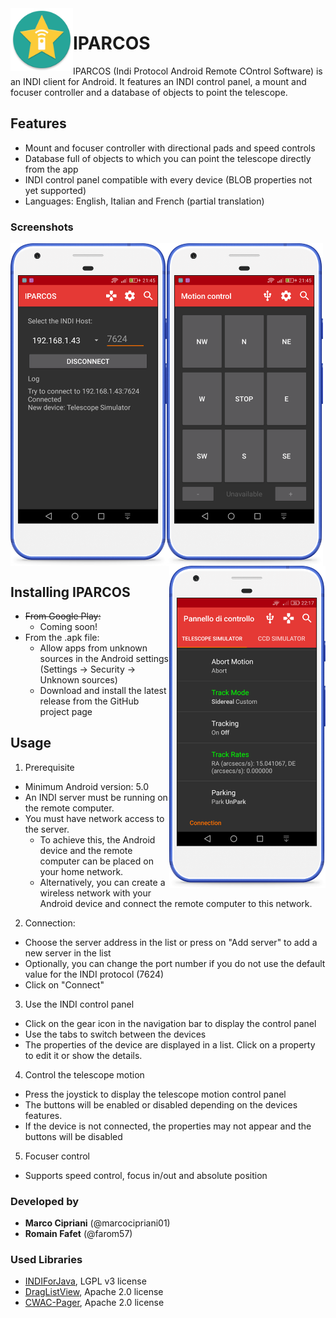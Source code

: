 <img align="left" width="100" height="100" src="docs/logo.png">

# IPARCOS

IPARCOS (Indi Protocol Android Remote COntrol Software) is an INDI client for Android.
It features an INDI control panel, a mount and focuser controller and a database of objects to point the telescope.

## Features

* Mount and focuser controller with directional pads and speed controls
* Database full of objects to which you can point the telescope directly from the app
* INDI control panel compatible with every device (BLOB properties not yet supported)
* Languages: English, Italian and French (partial translation)

### Screenshots

<img align="left" width="250" src="docs/connection.png">
<img align="center" width="250" src="docs/motion.png">
<img align="right" width="250" src="docs/control-panel.png">

## Installing IPARCOS

- ~~From Google Play:~~
  - Coming soon!
- From the .apk file:
  - Allow apps from unknown sources in the Android settings (Settings → Security → Unknown sources)
  - Download and install the latest release from the GitHub project page

## Usage

1. Prerequisite
  - Minimum Android version: 5.0
  - An INDI server must be running on the remote computer.
  - You must have network access to the server. 
    - To achieve this, the Android device and the remote computer can be placed on your home network.
    - Alternatively, you can create a wireless network with your Android device and connect the remote computer to this network.
2. Connection:
  - Choose the server address in the list or press on "Add server" to add a new server in the list
  - Optionally, you can change the port number if you do not use the default value for the INDI protocol (7624)
  - Click on "Connect"
3. Use the INDI control panel
  - Click on the gear icon in the navigation bar to display the control panel
  - Use the tabs to switch between the devices
  - The properties of the device are displayed in a list. Click on a property to edit it or show the details.
4. Control the telescope motion
  - Press the joystick to display the telescope motion control panel
  - The buttons will be enabled or disabled depending on the devices features.
  - If the device is not connected, the properties may not appear and the buttons will be disabled
5. Focuser control
  - Supports speed control, focus in/out and absolute position

### Developed by

- **Marco Cipriani** (@marcocipriani01)
- **Romain Fafet** (@farom57)

### Used Libraries

- [INDIForJava](https://github.com/INDIForJava/INDIForJava), LGPL v3 license
- [DragListView](https://github.com/woxblom/DragListView), Apache 2.0 license
- [CWAC-Pager](https://github.com/commonsguy/cwac-pager), Apache 2.0 license